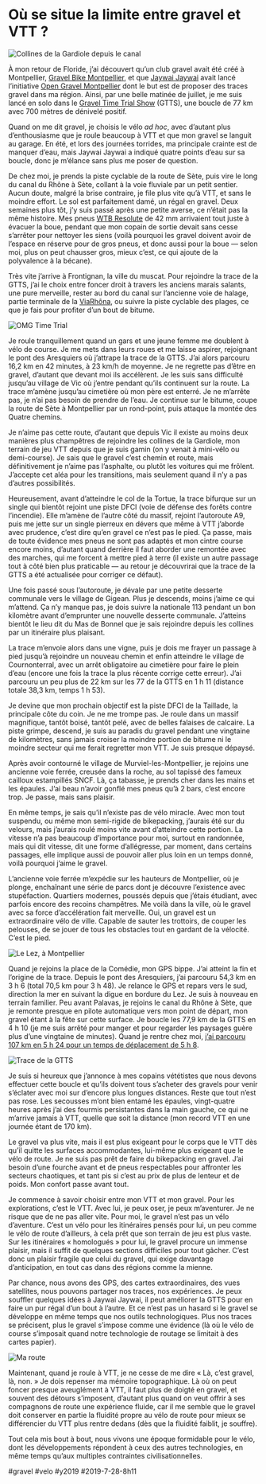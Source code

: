 # Où se situe la limite entre gravel et VTT ?

![Collines de la Gardiole depuis le canal](_i/IMG_5625.webp)

À mon retour de Floride, j’ai découvert qu’un club gravel avait été créé à Montpellier, [Gravel Bike Montpellier](https://www.facebook.com/groups/1341982659207358/), et que [Jaywai Jaywai](https://www.strava.com/athletes/17318132) avait lancé l’initiative [Open Gravel Montpellier](https://www.strava.com/clubs/475989/discussion) dont le but est de proposer des traces gravel dans ma région. Ainsi, par une belle matinée de juillet, je me suis lancé en solo dans le [Gravel Time Trial Show](https://www.strava.com/clubs/475989/group_events/529095) (GTTS), une boucle de 77 km avec 700 mètres de dénivelé positif.

Quand on me dit gravel, je choisis le vélo *ad hoc*, avec d’autant plus d’enthousiasme que je roule beaucoup à VTT et que mon gravel se languit au garage. En été, et lors des journées torrides, ma principale crainte est de manquer d’eau, mais Jaywai Jaywai a indiqué quatre points d’eau sur sa boucle, donc je m’élance sans plus me poser de question.

De chez moi, je prends la piste cyclable de la route de Sète, puis vire le long du canal du Rhône à Sète, collant à la voie fluviale par un petit sentier. Aucun doute, malgré la brise contraire, je file plus vite qu’à VTT, et sans le moindre effort. Le sol est parfaitement damé, un régal en gravel. Deux semaines plus tôt, j’y suis passé après une petite averse, ce n’était pas la même histoire. Mes pneus [WTB Resolute](https://www.wtb.com/products/resolute) de 42 mm arrivaient tout juste à évacuer la boue, pendant que mon copain de sortie devait sans cesse s’arrêter pour nettoyer les siens (voilà pourquoi les gravel doivent avoir de l’espace en réserve pour de gros pneus, et donc aussi pour la boue — selon moi, plus on peut chausser gros, mieux c’est, ce qui ajoute de la polyvalence à la bécane).

Très vite j’arrive à Frontignan, la ville du muscat. Pour rejoindre la trace de la GTTS, j’ai le choix entre foncer droit à travers les anciens marais salants, une pure merveille, rester au bord du canal sur l’ancienne voie de halage, partie terminale de la [ViaRhôna](https://www.viarhona.com/), ou suivre la piste cyclable des plages, ce que je fais pour profiter d’un bout de bitume.

![OMG Time Trial](_i/omg.webp)

Je roule tranquillement quand un gars et une jeune femme me doublent à vélo de course. Je me mets dans leurs roues et me laisse aspirer, rejoignant le pont des Aresquiers où j’attrape la trace de la GTTS. J’ai alors parcouru 16,2 km en 42 minutes, à 23 km/h de moyenne. Je ne regrette pas d’être en gravel, d’autant que devant moi ils accélèrent. Je les suis sans difficulté jusqu’au village de Vic où j’entre pendant qu’ils continuent sur la route. La trace m’amène jusqu’au cimetière où mon père est enterré. Je ne m’arrête pas, je n’ai pas besoin de prendre de l’eau. Je continue sur le bitume, coupe la route de Sète à Montpellier par un rond-point, puis attaque la montée des Quatre chemins.

Je n’aime pas cette route, d’autant que depuis Vic il existe au moins deux manières plus champêtres de rejoindre les collines de la Gardiole, mon terrain de jeu VTT depuis que je suis gamin (on y venait à mini-vélo ou demi-course). Je sais que le gravel c’est chemin et route, mais définitivement je n’aime pas l’asphalte, ou plutôt les voitures qui me frôlent. J’accepte cet aléa pour les transitions, mais seulement quand il n’y a pas d’autres possibilités.

Heureusement, avant d’atteindre le col de la Tortue, la trace bifurque sur un single qui bientôt rejoint une piste DFCI (voie de défense des forêts contre l’incendie). Elle m’amène de l’autre côté du massif, rejoint l’autoroute A9, puis me jette sur un single pierreux en dévers que même à VTT j’aborde avec prudence, c’est dire qu’en gravel ce n’est pas le pied. Ça passe, mais de toute évidence mes pneus ne sont pas adaptés et mon cintre course encore moins, d’autant quand derrière il faut aborder une remontée avec des marches, qui me forcent à mettre pied à terre (il existe un autre passage tout à côté bien plus praticable — au retour je découvrirai que la trace de la GTTS a été actualisée pour corriger ce défaut).

Une fois passé sous l’autoroute, je dévale par une petite desserte communale vers le village de Gigean. Plus je descends, moins j’aime ce qui m’attend. Ça n’y manque pas, je dois suivre la nationale 113 pendant un bon kilomètre avant d’emprunter une nouvelle desserte communale. J’atteins bientôt le lieu dit du Mas de Bonnel que je sais rejoindre depuis les collines par un itinéraire plus plaisant.

La trace m’envoie alors dans une vigne, puis je dois me frayer un passage à pied jusqu’à rejoindre un nouveau chemin et enfin atteindre le village de Cournonterral, avec un arrêt obligatoire au cimetière pour faire le plein d’eau (encore une fois la trace la plus récente corrige cette erreur). J’ai parcouru un peu plus de 22 km sur les 77 de la GTTS en 1 h 11 (distance totale 38,3 km, temps 1 h 53).

Je devine que mon prochain objectif est la piste DFCI de la Taillade, la principale côte du coin. Je ne me trompe pas. Je roule dans un massif magnifique, tantôt boisé, tantôt pelé, avec de belles falaises de calcaire. La piste grimpe, descend, je suis au paradis du gravel pendant une vingtaine de kilomètres, sans jamais croiser la moindre portion de bitume ni le moindre secteur qui me ferait regretter mon VTT. Je suis presque dépaysé.

Après avoir contourné le village de Murviel-les-Montpellier, je rejoins une ancienne voie ferrée, creusée dans la roche, au sol tapissé des fameux cailloux estampillés SNCF. Là, ça tabasse, je prends cher dans les mains et les épaules. J’ai beau n’avoir gonflé mes pneus qu’à 2 bars, c’est encore trop. Je passe, mais sans plaisir.

En même temps, je sais qu’il n’existe pas de vélo miracle. Avec mon tout suspendu, ou même mon semi-rigide de bikepacking, j’aurais été sur du velours, mais j’aurais roulé moins vite avant d’atteindre cette portion. La vitesse n’a pas beaucoup d’importance pour moi, surtout en randonnée, mais qui dit vitesse, dit une forme d’allégresse, par moment, dans certains passages, elle implique aussi de pouvoir aller plus loin en un temps donné, voilà pourquoi j’aime le gravel.

L’ancienne voie ferrée m’expédie sur les hauteurs de Montpellier, où je plonge, enchaînant une série de parcs dont je découvre l’existence avec stupéfaction. Quartiers modernes, poussés depuis que j’étais étudiant, avec parfois encore des recoins champêtres. Me voilà dans la ville, où le gravel avec sa force d’accélération fait merveille. Oui, un gravel est un extraordinaire vélo de ville. Capable de sauter les trottoirs, de couper les pelouses, de se jouer de tous les obstacles tout en gardant de la vélocité. C’est le pied.

![Le Lez, à Montpellier](_i/IMG_5622.webp)

Quand je rejoins la place de la Comédie, mon GPS bippe. J’ai atteint la fin et l’origine de la trace. Depuis le pont des Aresquiers, j’ai parcouru 54,3 km en 3 h 6 (total 70,5 km pour 3 h 48). Je relance le GPS et repars vers le sud, direction la mer en suivant la digue en bordure du Lez. Je suis à nouveau en terrain familier. Peu avant Palavas, je rejoins le canal du Rhône à Sète, que je remonte presque en pilote automatique vers mon point de départ, mon gravel étant à la fête sur cette surface. Je boucle les 77,9 km de la GTTS en 4 h 10 (je me suis arrêté pour manger et pour regarder les paysages guère plus d’une vingtaine de minutes). Quand je rentre chez moi, [j’ai parcouru 107 km en 5 h 24 pour un temps de déplacement de 5 h 8](https://www.strava.com/activities/2564273262).

![Trace de la GTTS](_i/omgtrace.webp)

Je suis si heureux que j’annonce à mes copains vététistes que nous devons effectuer cette boucle et qu’ils doivent tous s’acheter des gravels pour venir s’éclater avec moi sur d’encore plus longues distances. Reste que tout n’est pas rose. Les secousses m’ont bien entamé les épaules, vingt-quatre heures après j’ai des fourmis persistantes dans la main gauche, ce qui ne m’arrive jamais à VTT, quelle que soit la distance (mon record VTT en une journée étant de 170 km).

Le gravel va plus vite, mais il est plus exigeant pour le corps que le VTT dès qu’il quitte les surfaces accommodantes, lui-même plus exigeant que le vélo de route. Je ne suis pas prêt de faire du bikepacking en gravel. J’ai besoin d’une fourche avant et de pneus respectables pour affronter les secteurs chaotiques, et tant pis si c’est au prix de plus de lenteur et de poids. Mon confort passe avant tout.

Je commence à savoir choisir entre mon VTT et mon gravel. Pour les explorations, c’est le VTT. Avec lui, je peux oser, je peux m’aventurer. Je ne risque que de ne pas aller vite. Pour moi, le gravel n’est pas un vélo d’aventure. C’est un vélo pour les itinéraires pensés pour lui, un peu comme le vélo de route d’ailleurs, à cela prêt que son terrain de jeu est plus vaste. Sur les itinéraires « homologués » pour lui, le gravel procure un immense plaisir, mais il suffit de quelques sections difficiles pour tout gâcher. C’est donc un plaisir fragile que celui du gravel, qui exige davantage d’anticipation, en tout cas dans des régions comme la mienne.

Par chance, nous avons des GPS, des cartes extraordinaires, des vues satellites, nous pouvons partager nos traces, nos expériences. Je peux souffler quelques idées à Jaywai Jaywai, il peut améliorer la GTTS pour en faire un pur régal d’un bout à l’autre. Et ce n’est pas un hasard si le gravel se développe en même temps que nos outils technologiques. Plus nos traces se précisent, plus le gravel s’impose comme une évidence (là où le vélo de course s’imposait quand notre technologie de routage se limitait à des cartes papier).

![Ma route](_i/magtts.webp)

Maintenant, quand je roule à VTT, je ne cesse de me dire « Là, c’est gravel, là, non. » Je dois repenser ma mémoire topographique. Là où on peut foncer presque aveuglément à VTT, il faut plus de doigté en gravel, et souvent des détours s’imposent, d’autant plus quand on veut offrir à ses compagnons de route une expérience fluide, car il me semble que le gravel doit conserver en partie la fluidité propre au vélo de route pour mieux se différencier du VTT plus rentre dedans (dès que la fluidité faiblit, je souffre).

Tout cela mis bout à bout, nous vivons une époque formidable pour le vélo, dont les développements répondent à ceux des autres technologies, en même temps qu’aux multiples contraintes civilisationnelles.

#gravel #velo #y2019 #2019-7-28-8h11
